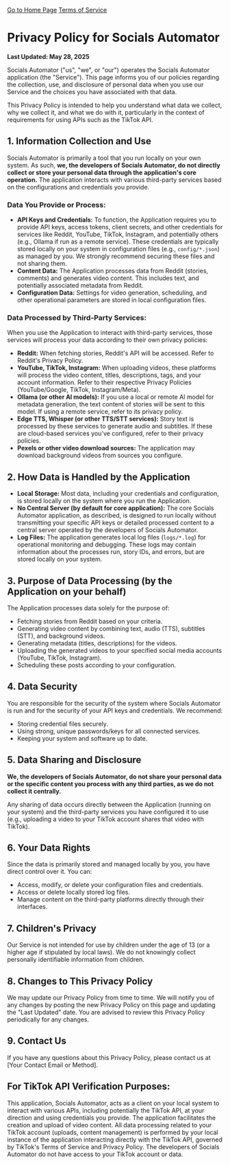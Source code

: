<a href="index.html">Go to Home Page</a>
<a href="terms-of-service.html">Terms of Service</a>
# Privacy Policy for Socials Automator

**Last Updated: May 28, 2025**

Socials Automator ("us", "we", or "our") operates the Socials Automator application (the "Service"). This page informs you of our policies regarding the collection, use, and disclosure of personal data when you use our Service and the choices you have associated with that data.

This Privacy Policy is intended to help you understand what data we collect, why we collect it, and what we do with it, particularly in the context of requirements for using APIs such as the TikTok API.

## 1. Information Collection and Use
Socials Automator is primarily a tool that you run locally on your own system. As such, **we, the developers of Socials Automator, do not directly collect or store your personal data through the application's core operation.** The application interacts with various third-party services based on the configurations and credentials you provide.

### Data You Provide or Process:
- **API Keys and Credentials:** To function, the Application requires you to provide API keys, access tokens, client secrets, and other credentials for services like Reddit, YouTube, TikTok, Instagram, and potentially others (e.g., Ollama if run as a remote service). These credentials are typically stored locally on your system in configuration files (e.g., `config/*.json`) as managed by you. We strongly recommend securing these files and not sharing them.
- **Content Data:** The Application processes data from Reddit (stories, comments) and generates video content. This includes text, and potentially associated metadata from Reddit.
- **Configuration Data:** Settings for video generation, scheduling, and other operational parameters are stored in local configuration files.

### Data Processed by Third-Party Services:
When you use the Application to interact with third-party services, those services will process your data according to their own privacy policies:
- **Reddit:** When fetching stories, Reddit's API will be accessed. Refer to Reddit's Privacy Policy.
- **YouTube, TikTok, Instagram:** When uploading videos, these platforms will process the video content, titles, descriptions, tags, and your account information. Refer to their respective Privacy Policies (YouTube/Google, TikTok, Instagram/Meta).
- **Ollama (or other AI models):** If you use a local or remote AI model for metadata generation, the text content of stories will be sent to this model. If using a remote service, refer to its privacy policy.
- **Edge TTS, Whisper (or other TTS/STT services):** Story text is processed by these services to generate audio and subtitles. If these are cloud-based services you've configured, refer to their privacy policies.
- **Pexels or other video download sources:** The application may download background videos from sources you configure.

## 2. How Data is Handled by the Application
- **Local Storage:** Most data, including your credentials and configuration, is stored locally on the system where you run the Application.
- **No Central Server (by default for core application):** The core Socials Automator application, as described, is designed to run locally without transmitting your specific API keys or detailed processed content to a central server operated by the developers of Socials Automator.
- **Log Files:** The application generates local log files (`logs/*.log`) for operational monitoring and debugging. These logs may contain information about the processes run, story IDs, and errors, but are stored locally on your system.

## 3. Purpose of Data Processing (by the Application on your behalf)
The Application processes data solely for the purpose of:
- Fetching stories from Reddit based on your criteria.
- Generating video content by combining text, audio (TTS), subtitles (STT), and background videos.
- Generating metadata (titles, descriptions) for the videos.
- Uploading the generated videos to your specified social media accounts (YouTube, TikTok, Instagram).
- Scheduling these posts according to your configuration.

## 4. Data Security
You are responsible for the security of the system where Socials Automator is run and for the security of your API keys and credentials. We recommend:
- Storing credential files securely.
- Using strong, unique passwords/keys for all connected services.
- Keeping your system and software up to date.

## 5. Data Sharing and Disclosure
**We, the developers of Socials Automator, do not share your personal data or the specific content you process with any third parties, as we do not collect it centrally.**

Any sharing of data occurs directly between the Application (running on your system) and the third-party services you have configured it to use (e.g., uploading a video to your TikTok account shares that video with TikTok).

## 6. Your Data Rights
Since the data is primarily stored and managed locally by you, you have direct control over it. You can:
- Access, modify, or delete your configuration files and credentials.
- Access or delete locally stored log files.
- Manage content on the third-party platforms directly through their interfaces.

## 7. Children's Privacy
Our Service is not intended for use by children under the age of 13 (or a higher age if stipulated by local laws). We do not knowingly collect personally identifiable information from children.

## 8. Changes to This Privacy Policy
We may update our Privacy Policy from time to time. We will notify you of any changes by posting the new Privacy Policy on this page and updating the "Last Updated" date.
You are advised to review this Privacy Policy periodically for any changes.

## 9. Contact Us
If you have any questions about this Privacy Policy, please contact us at [Your Contact Email or Method].

## For TikTok API Verification Purposes:
This application, Socials Automator, acts as a client on your local system to interact with various APIs, including potentially the TikTok API, at your direction and using credentials you provide. The application facilitates the creation and upload of video content. All data processing related to your TikTok account (uploads, content management) is performed by your local instance of the application interacting directly with the TikTok API, governed by TikTok's Terms of Service and Privacy Policy. The developers of Socials Automator do not have access to your TikTok account or data.
